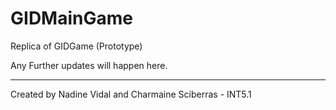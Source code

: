# GIDMainGame

Replica of GIDGame (Prototype)

Any Further updates will happen here.


------------------------------------------------------------------------------

Created by
Nadine Vidal and Charmaine Sciberras - INT5.1
